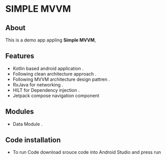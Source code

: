 # SIMPLE MVVM

## About
This is a demo app appling **Simple MVVM**,

## Features
- Kotlin based android application .
- Following clean architecture approach .
- Following MVVM architecture design pattren .
- RxJava for networking .
- HILT for Dependency injection .
- Jetpack compose navigation component

## Modules
- Data Module .

## Code installation
- To run Code download srouce code into Android Studio and press run 
